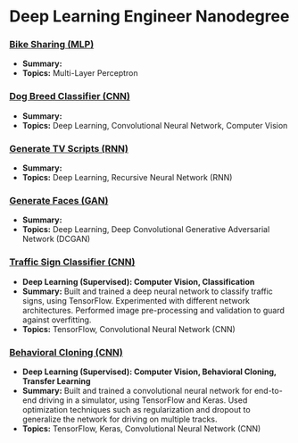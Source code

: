 # Deep Learning Engineer Nanodegree
 
### [Bike Sharing (MLP)](https://github.com/jquickgh/bike-sharing-mlp)
 - **Summary:** 
 - **Topics:** Multi-Layer Perceptron 

### [Dog Breed Classifier (CNN)](https://github.com/jquickgh/dog-breed-classifier-cnn)
 - **Summary:** 
 - **Topics:** Deep Learning, Convolutional Neural Network, Computer Vision
 
### [Generate TV Scripts (RNN)](https://github.com/jquickgh/generate-tv-scripts-rnn)
 - **Summary:** 
 - **Topics:** Deep Learning, Recursive Neural Network (RNN)
 
### [Generate Faces (GAN)](https://github.com/jquickgh/generate-faces-gan)
 - **Summary:** 
 - **Topics:** Deep Learning, Deep Convolutional Generative Adversarial Network (DCGAN)
 
 
 
 
 
### [Traffic Sign Classifier (CNN)](https://github.com/jquickgh/traffic-sign-classifier-cnn)
 - **Deep Learning (Supervised): Computer Vision, Classification**
 - **Summary:** Built and trained a deep neural network to classify traffic signs, using TensorFlow. Experimented with different network architectures. Performed image pre-processing and validation to guard against overfitting.
 - **Topics:** TensorFlow, Convolutional Neural Network (CNN)
 
### [Behavioral Cloning (CNN)](https://github.com/jquickgh/behavioral-cloning-cnn)
 - **Deep Learning (Supervised): Computer Vision, Behavioral Cloning, Transfer Learning**
 - **Summary:** Built and trained a convolutional neural network for end-to-end driving in a simulator, using TensorFlow and Keras. Used optimization techniques such as regularization and dropout to generalize the network for driving on multiple tracks.
 - **Topics:** TensorFlow, Keras, Convolutional Neural Network (CNN)


 

 

